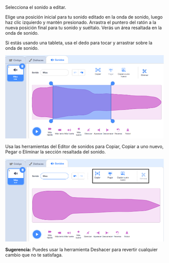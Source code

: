 Selecciona el sonido a editar.

Elige una posición inicial para tu sonido editado en la onda de sonido, luego haz clic izquierdo y mantén presionado. Arrastra el puntero del ratón a la nueva posición final para tu sonido y suéltalo. Verás un área resaltada en la onda de sonido.

Si estás usando una tableta, usa el dedo para tocar y arrastrar sobre la onda de sonido.

![La onda de sonido en el Editor de sonidos con la sección central resaltada.](images/trim-sound.png)

Usa las herramientas del Editor de sonidos para Copiar, Copiar a uno nuevo, Pegar o Eliminar la sección resaltada del sonido.

![Las herramientas del editor resaltadas con la nueva onda de sonido que muestra que la sección ha sido eliminada.](images/deleted-sound.png)

**Sugerencia:** Puedes usar la herramienta Deshacer para revertir cualquier cambio que no te satisfaga.

